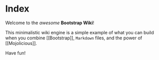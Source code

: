 # Index

Welcome to the _awesome_ **Bootstrap Wiki**!

This minimalistic wiki engine is a simple example of what you can build when you combine [[Bootstrap]], `Markdown` files, and the power of [[Mojolicious]].

Have fun!


